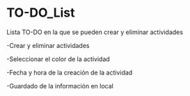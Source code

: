 # TO-DO_List
Lista TO-DO en la que se pueden crear y eliminar actividades

-Crear y eliminar actividades

-Seleccionar el color de la actividad

-Fecha y hora de la creación de la actividad

-Guardado de la información en local
